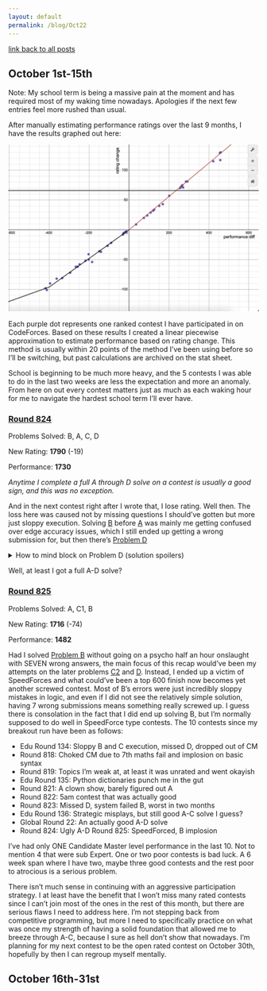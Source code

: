 ```yaml
---
layout: default
permalink: /blog/Oct22
---
```


[link back to all posts](https://alxwen711.github.io/blog)

## October 1st-15th

Note: My school term is being a massive pain at the moment and has required most of my waking time nowadays. Apologies if the next few entries feel more rushed than usual.

After manually estimating performance ratings over the last 9 months, I have the results graphed out here:

![desmos graph](docs/assets/images/desmos.png)

Each purple dot represents one ranked contest I have participated in on CodeForces. Based on these results I created a linear piecewise approximation to estimate performance based on rating change. This method is usually within 20 points of the method I’ve been using before so I’ll be switching, but past calculations are archived on the stat sheet.

School is beginning to be much more heavy, and the 5 contests I was able to do in the last two weeks are less the expectation and more an anomaly. From here on out every contest matters just as much as each waking hour for me to navigate the hardest school term I’ll ever have.

### [Round 824](https://codeforces.com/contest/1735)

Problems Solved: B, A, C, D

New Rating: **1790** (-19)

Performance: **1730**

*Anytime I complete a full A through D solve on a contest is usually a good sign, and this was no exception.*

And in the next contest right after I wrote that, I lose rating. Well then. The loss here was caused not by missing questions I should’ve gotten but more just sloppy execution. Solving [B](https://codeforces.com/contest/1735/problem/B) before [A](https://codeforces.com/contest/1735/problem/A) was mainly me getting confused over edge accuracy issues, which I still ended up getting a wrong submission for, but then there’s [Problem D](https://codeforces.com/contest/1735/problem/D)

<details>
<summary> How to mind block on Problem D (solution spoilers)</summary>
The solution is quite simple; each set must contain exactly 3 cards, and each meta set contains 5 cards in total, thus each meta set will contain 2 sets with one card being the uniting card. Thus a simple method is to count how many times each card appears in a set. If a card appears once, it is the uniting card of 0 metasets, a card with 2 set appearances unites 1 distinct metaset, 3 set appearances unites 3 distinct metasets, and n set appearances unites n(n-1)/2 metasets. 
As for why it took me half an hour to figure this part out when the harder part is determining all the possible sets? The example diagram circled entire metasets instead of just sets. So for some reason I kept trying to think of how the number of times each card appears in a metaset has to do with the number of metasets. 
</details>

Well, at least I got a full A-D solve?


### [Round 825](https://codeforces.com/contest/1736)

Problems Solved: A, C1, B

New Rating: **1716** (-74)

Performance: **1482**

Had I solved [Problem B](https://codeforces.com/contest/1736/problem/B) without going on a psycho half an hour onslaught with SEVEN wrong answers, the main focus of this recap would’ve been my attempts on the later problems [C2](https://codeforces.com/contest/1736/problem/C2) and [D](https://codeforces.com/contest/1736/problem/D). Instead, I ended up a victim of SpeedForces and what could’ve been a top 600 finish now becomes yet another screwed contest. Most of B’s errors were just incredibly sloppy mistakes in logic, and even if I did not see the relatively simple solution, having 7 wrong submissions means something really screwed up. I guess there is consolation in the fact that I did end up solving B, but I’m normally supposed to do well in SpeedForce type contests. The 10 contests since my breakout run have been as follows:

- Edu Round 134: Sloppy B and C execution, missed D, dropped out of CM
- Round 818: Choked CM due to 7th maths fail and implosion on basic syntax
- Round 819: Topics I’m weak at, at least it was unrated and went okayish
- Edu Round 135: Python dictionaries punch me in the gut
- Round 821: A clown show, barely figured out A
- Round 822: 5am contest that was actually good
- Round 823: Missed D, system failed B, worst in two months
- Edu Round 136: Strategic misplays, but still good A-C solve I guess?
- Global Round 22: An actually good A-D solve
- Round 824: Ugly A-D
Round 825: SpeedForced, B implosion

I’ve had only ONE Candidate Master level performance in the last 10. Not to mention 4 that were sub Expert. One or two poor contests is bad luck. A 6 week span where I have two, maybe three good contests and the rest poor to atrocious is a serious problem. 

There isn’t much sense in continuing with an aggressive participation strategy. I at least have the benefit that I won’t miss many rated contests since I can’t join most of the ones in the rest of this month, but there are serious flaws I need to address here. I’m not stepping back from competitive programming, but more I need to specifically practice on what was once my strength of having a solid foundation that allowed me to breeze through A-C, because I sure as hell don’t show that nowadays. I’m planning for my next contest to be the open rated contest on October 30th, hopefully by then I can regroup myself mentally.


## October 16th-31st

